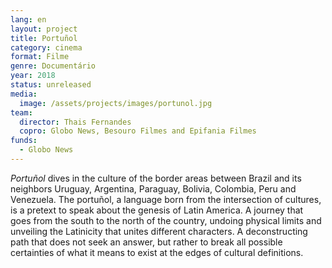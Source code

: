 ```yaml
---
lang: en
layout: project
title: Portuñol
category: cinema
format: Filme
genre: Documentário
year: 2018
status: unreleased
media:
  image: /assets/projects/images/portunol.jpg
team:
  director: Thais Fernandes
  copro: Globo News, Besouro Filmes and Epifania Filmes
funds:
  - Globo News
---
```


_Portuñol_ dives in the culture of the border areas between Brazil and its neighbors Uruguay, Argentina, Paraguay, Bolivia, Colombia, Peru and Venezuela. The portuñol, a language born from the intersection of cultures, is a pretext to speak about the genesis of Latin America. A journey that goes from the south to the north of the country, undoing physical limits and unveiling the Latinicity that unites different characters. A deconstructing path that does not seek an answer, but rather to break all possible certainties of what it means to exist at the edges of cultural definitions.
